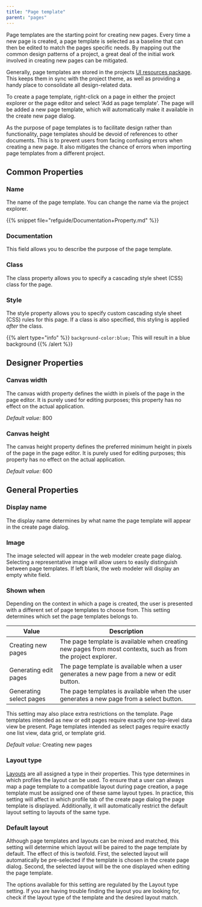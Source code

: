 ```yaml
---
title: "Page template"
parent: "pages"
---
```


Page templates are the starting point for creating new pages. Every time a new page is created, a page template is selected as a baseline that can then be edited to match the pages specific needs. By mapping out the common design patterns of a project, a great deal of the initial work involved in creating new pages can be mitigated. 

Generally, page templates are stored in the projects [UI resources package](ui-resources-package). This keeps them in sync with the project theme, as well as providing a handy place to consolidate all design-related data. 

To create a page template, right-click on a page in either the project explorer or the page editor and select 'Add as page template'. The page will be added a new page template, which will automatically make it available in the create new page dialog. 

As the purpose of page templates is to facilitate design rather than functionality, page templates should be devoid of references to other documents. This is to prevent users from facing confusing errors when creating a new page. It also mitigates the chance of errors when importing page templates from a different project. 

## Common Properties

### Name

The name of the page template. You can change the name via the project explorer.

{{% snippet file="refguide/Documentation+Property.md" %}}

### Documentation

This field allows you to describe the purpose of the page template. 

### Class

The class property allows you to specify a cascading style sheet (CSS) class for the page.

### Style

The style property allows you to specify custom cascading style sheet (CSS) rules for this page. If a class is also specified, this styling is applied _after_ the class.

{{% alert type="info" %}}
`background-color:blue;`
This will result in a blue background
{{% /alert %}}

## Designer Properties

### Canvas width

The canvas width property defines the width in pixels of the page in the page editor. It is purely used for editing purposes; this property has no effect on the actual application.

_Default value:_ 800

### Canvas height

The canvas height property defines the preferred minimum height in pixels of the page in the page editor. It is purely used for editing purposes; this property has no effect on the actual application.

_Default value:_ 600

## General Properties

### Display name

The display name determines by what name the page template will appear in the create page dialog. 

### Image

The image selected will appear in the web modeler create page dialog. Selecting a representative image will allow users to easily distinguish between page templates. If left blank, the web modeler will display an empty white field. 

### Shown when

Depending on the context in which a page is created, the user is presented with a different set of page templates to choose from. This setting determines which set the page templates belongs to. 

<table>
    <thead>
        <tr>
            <th class="confluenceTh">Value</th>
            <th class="confluenceTh">Description</th>
        </tr>
    </thead>
    <tbody>
        <tr>
            <td class="confluenceTd">Creating new pages</td>
            <td class="confluenceTd">The page template is available when creating new pages from most contexts, such as from the project explorer.<br class="atl-forced-newline"></td>
        </tr>
        <tr>
            <td class="confluenceTd">Generating edit pages<br class="atl-forced-newline"></td>
            <td class="confluenceTd">The page template is available when a user generates a new page from a new or edit button.<br class="atl-forced-newline"></td>
        </tr>
        <tr>
            <td class="confluenceTd">Generating select pages<br class="atl-forced-newline"></td>
            <td class="confluenceTd">The page templates is available when the user generates a new page from a select button.<br class="atl-forced-newline"></td>
        </tr>
    </tbody>
</table>

This setting may also place extra restrictions on the template. Page templates intended as new or edit pages require exactly one top-level data view be present. Page templates intended as select pages require exactly one list view, data grid, or template grid. 

_Default value:_ Creating new pages

### Layout type

[Layouts](layout) are all assigned a type in their properties. This type determines in which profiles the layout can be used. To ensure that a user can always map a page template to a compatible layout during page creation, a page template must be assigned one of these same layout types. In practice, this setting will affect in which profile tab of the create page dialog the page template is displayed. Additionally, it will automatically restrict the default layout setting to layouts of the same type.  

### Default layout

Although page templates and layouts can be mixed and matched, this setting will determine which layout will be paired to the page template by default. The effect of this is twofold. First, the selected layout will automatically be pre-selected if the template is chosen in the create page dialog. Second, the selected layout will be the one displayed when editing the page template. 

The options available for this setting are regulated by the Layout type setting. If you are having trouble finding the layout you are looking for, check if the layout type of the template and the desired layout match. 